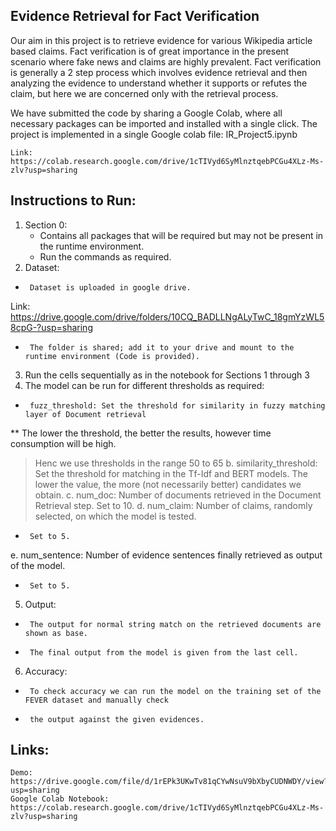 ## Evidence Retrieval for Fact Verification

Our aim in this project is to retrieve evidence for various Wikipedia article based claims. Fact verification is of great importance in the present scenario where fake news and claims are highly prevalent. Fact verification is generally a 2 step process which involves evidence retrieval and then analyzing the evidence to understand whether it supports or refutes the claim, but here we are concerned only with the retrieval process.

We have submitted the code by sharing a Google Colab, where all necessary packages can be imported and installed with a single click.
The project is implemented in a single Google colab file: IR_Project5.ipynb

	Link: https://colab.research.google.com/drive/1cTIVyd6SyMlnztqebPCGu4XLz-Ms-zlv?usp=sharing

## Instructions to Run:
1. Section 0:
	-	Contains all packages that will be required but may not be present in the runtime environment.
	-	Run the commands as required.
2. Dataset:
*      Dataset is uploaded in google drive.

Link: https://drive.google.com/drive/folders/10CQ_BADLLNgALyTwC_18gmYzWL58cpG-?usp=sharing

*      The folder is shared; add it to your drive and mount to the runtime environment (Code is provided).
3. Run the cells sequentially as in the notebook for Sections 1 through 3
4. The model can be run for different thresholds as required:
*      fuzz_threshold: Set the threshold for similarity in fuzzy matching layer of Document retrieval
**      The lower the threshold, the better the results, however time consumption will be high.
> Henc we use thresholds in the range 50 to 65
b. similarity_threshold: Set the threshold for matching in the Tf-Idf and BERT models. 
> The lower the value, the more (not necessarily better) candidates we obtain.
c. num_doc: Number of documents retrieved in the Document Retrieval step. Set to 10.
d. num_claim: Number of claims, randomly selected, on which the model is tested. 
*      Set to 5.
e. num_sentence: Number of evidence sentences finally retrieved as output of the model. 
*      Set to 5.
5. Output:
*      The output for normal string match on the retrieved documents are shown as base.
*      The final output from the model is given from the last cell.
6. Accuracy:
*      To check accuracy we can run the model on the training set of the FEVER dataset and manually check 
*      the output against the given evidences.

## Links:
	Demo: https://drive.google.com/file/d/1rEPk3UKwTv81qCYwNsuV9bXbyCUDNWDY/view?usp=sharing
	Google Colab Notebook: https://colab.research.google.com/drive/1cTIVyd6SyMlnztqebPCGu4XLz-Ms-zlv?usp=sharing
			
